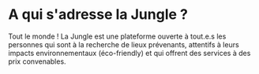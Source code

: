 # A qui s'adresse la Jungle ?

Tout le monde ! La Jungle est une plateforme ouverte à tout.e.s les personnes qui sont à la recherche de lieux
prévenants, attentifs à leurs impacts environnementaux (éco-friendly) et qui offrent des services à des prix convenables. 
